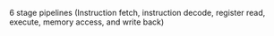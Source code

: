 6 stage pipelines (Instruction fetch, instruction decode, register  read,  execute,  memory  access, and  write  back)